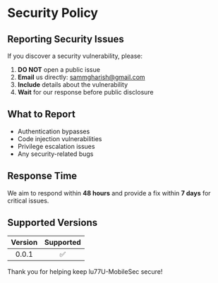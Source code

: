 # Security Policy

## Reporting Security Issues

If you discover a security vulnerability, please:

1. **DO NOT** open a public issue
2. **Email** us directly: sammgharish@gmail.com
3. **Include** details about the vulnerability
4. **Wait** for our response before public disclosure

## What to Report

- Authentication bypasses
- Code injection vulnerabilities
- Privilege escalation issues
- Any security-related bugs

## Response Time

We aim to respond within **48 hours** and provide a fix within **7 days** for critical issues.

## Supported Versions

| Version | Supported |
|:-:|:-:|
| 0.0.1 | ✅ |

Thank you for helping keep lu77U-MobileSec secure!

